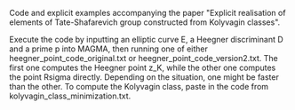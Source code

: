 Code and explicit examples accompanying the paper "Explicit realisation of elements of Tate-Shafarevich group constructed from Kolyvagin classes".

Execute the code by inputting an elliptic curve E, a Heegner discriminant D and a prime p into MAGMA, then running one of either heegner_point_code_original.txt or heegner_point_code_version2.txt. The first one computes the Heegner point z_K, while the other one computes the point Rsigma directly. Depending on the situation, one might be faster than the other. To compute the Kolyvagin class, paste in the code from kolyvagin_class_minimization.txt.
